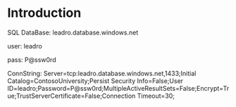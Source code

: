 # Introduction 

SQL DataBase: leadro.database.windows.net

user: leadro

pass: P@ssw0rd

ConnString: Server=tcp:leadro.database.windows.net,1433;Initial Catalog=ContosoUniversity;Persist Security Info=False;User ID=leadro;Password=P@ssw0rd;MultipleActiveResultSets=False;Encrypt=True;TrustServerCertificate=False;Connection Timeout=30;